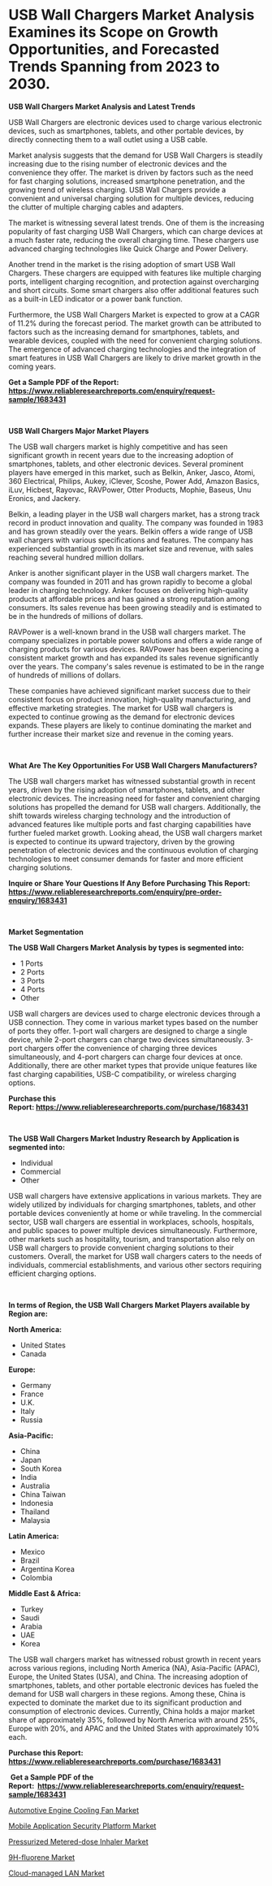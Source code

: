 <p><h1>USB Wall Chargers Market Analysis Examines its Scope on Growth Opportunities, and Forecasted Trends Spanning from 2023 to 2030.</h1></p><p><strong>USB Wall Chargers Market Analysis and Latest Trends</strong></p>
<p><p>USB Wall Chargers are electronic devices used to charge various electronic devices, such as smartphones, tablets, and other portable devices, by directly connecting them to a wall outlet using a USB cable.</p><p>Market analysis suggests that the demand for USB Wall Chargers is steadily increasing due to the rising number of electronic devices and the convenience they offer. The market is driven by factors such as the need for fast charging solutions, increased smartphone penetration, and the growing trend of wireless charging. USB Wall Chargers provide a convenient and universal charging solution for multiple devices, reducing the clutter of multiple charging cables and adapters.</p><p>The market is witnessing several latest trends. One of them is the increasing popularity of fast charging USB Wall Chargers, which can charge devices at a much faster rate, reducing the overall charging time. These chargers use advanced charging technologies like Quick Charge and Power Delivery.</p><p>Another trend in the market is the rising adoption of smart USB Wall Chargers. These chargers are equipped with features like multiple charging ports, intelligent charging recognition, and protection against overcharging and short circuits. Some smart chargers also offer additional features such as a built-in LED indicator or a power bank function.</p><p>Furthermore, the USB Wall Chargers Market is expected to grow at a CAGR of 11.2% during the forecast period. The market growth can be attributed to factors such as the increasing demand for smartphones, tablets, and wearable devices, coupled with the need for convenient charging solutions. The emergence of advanced charging technologies and the integration of smart features in USB Wall Chargers are likely to drive market growth in the coming years.</p></p>
<p><strong>Get a Sample PDF of the Report:&nbsp; <a href="https://www.reliableresearchreports.com/enquiry/request-sample/1683431">https://www.reliableresearchreports.com/enquiry/request-sample/1683431</a></strong></p>
<p>&nbsp;</p>
<p><strong>USB Wall Chargers Major Market Players</strong></p>
<p><p>The USB wall chargers market is highly competitive and has seen significant growth in recent years due to the increasing adoption of smartphones, tablets, and other electronic devices. Several prominent players have emerged in this market, such as Belkin, Anker, Jasco, Atomi, 360 Electrical, Philips, Aukey, iClever, Scoshe, Power Add, Amazon Basics, iLuv, Hicbest, Rayovac, RAVPower, Otter Products, Mophie, Baseus, Unu Eronics, and Jackery.</p><p>Belkin, a leading player in the USB wall chargers market, has a strong track record in product innovation and quality. The company was founded in 1983 and has grown steadily over the years. Belkin offers a wide range of USB wall chargers with various specifications and features. The company has experienced substantial growth in its market size and revenue, with sales reaching several hundred million dollars.</p><p>Anker is another significant player in the USB wall chargers market. The company was founded in 2011 and has grown rapidly to become a global leader in charging technology. Anker focuses on delivering high-quality products at affordable prices and has gained a strong reputation among consumers. Its sales revenue has been growing steadily and is estimated to be in the hundreds of millions of dollars.</p><p>RAVPower is a well-known brand in the USB wall chargers market. The company specializes in portable power solutions and offers a wide range of charging products for various devices. RAVPower has been experiencing a consistent market growth and has expanded its sales revenue significantly over the years. The company's sales revenue is estimated to be in the range of hundreds of millions of dollars.</p><p>These companies have achieved significant market success due to their consistent focus on product innovation, high-quality manufacturing, and effective marketing strategies. The market for USB wall chargers is expected to continue growing as the demand for electronic devices expands. These players are likely to continue dominating the market and further increase their market size and revenue in the coming years.</p></p>
<p>&nbsp;</p>
<p><strong>What Are The Key Opportunities For USB Wall Chargers Manufacturers?</strong></p>
<p><p>The USB wall chargers market has witnessed substantial growth in recent years, driven by the rising adoption of smartphones, tablets, and other electronic devices. The increasing need for faster and convenient charging solutions has propelled the demand for USB wall chargers. Additionally, the shift towards wireless charging technology and the introduction of advanced features like multiple ports and fast charging capabilities have further fueled market growth. Looking ahead, the USB wall chargers market is expected to continue its upward trajectory, driven by the growing penetration of electronic devices and the continuous evolution of charging technologies to meet consumer demands for faster and more efficient charging solutions.</p></p>
<p><strong>Inquire or Share Your Questions If Any Before Purchasing This Report: <a href="https://www.reliableresearchreports.com/enquiry/pre-order-enquiry/1683431">https://www.reliableresearchreports.com/enquiry/pre-order-enquiry/1683431</a></strong></p>
<p>&nbsp;</p>
<p><strong>Market Segmentation</strong></p>
<p><strong>The USB Wall Chargers Market Analysis by types is segmented into:</strong></p>
<p><ul><li>1 Ports</li><li>2 Ports</li><li>3 Ports</li><li>4 Ports</li><li>Other</li></ul></p>
<p><p>USB wall chargers are devices used to charge electronic devices through a USB connection. They come in various market types based on the number of ports they offer. 1-port wall chargers are designed to charge a single device, while 2-port chargers can charge two devices simultaneously. 3-port chargers offer the convenience of charging three devices simultaneously, and 4-port chargers can charge four devices at once. Additionally, there are other market types that provide unique features like fast charging capabilities, USB-C compatibility, or wireless charging options.</p></p>
<p><strong>Purchase this Report:&nbsp;<a href="https://www.reliableresearchreports.com/purchase/1683431">https://www.reliableresearchreports.com/purchase/1683431</a></strong></p>
<p>&nbsp;</p>
<p><strong>The USB Wall Chargers Market Industry Research by Application is segmented into:</strong></p>
<p><ul><li>Individual</li><li>Commercial</li><li>Other</li></ul></p>
<p><p>USB wall chargers have extensive applications in various markets. They are widely utilized by individuals for charging smartphones, tablets, and other portable devices conveniently at home or while traveling. In the commercial sector, USB wall chargers are essential in workplaces, schools, hospitals, and public spaces to power multiple devices simultaneously. Furthermore, other markets such as hospitality, tourism, and transportation also rely on USB wall chargers to provide convenient charging solutions to their customers. Overall, the market for USB wall chargers caters to the needs of individuals, commercial establishments, and various other sectors requiring efficient charging options.</p></p>
<p>&nbsp;</p>
<p><strong>In terms of Region, the USB Wall Chargers Market Players available by Region are:</strong></p>
<p>
    <p> <strong> North America: </strong>
        <ul>
            <li>United States</li>
            <li>Canada</li>
        </ul>
        </p> 
    <p> <strong> Europe: </strong>
        <ul>
            <li>Germany</li>
            <li>France</li>
            <li>U.K.</li>
            <li>Italy</li>
            <li>Russia</li>
        </ul>
        </p> 
    <p> <strong> Asia-Pacific: </strong>
        <ul>
            <li>China</li>
            <li>Japan</li>
            <li>South Korea</li>
            <li>India</li>
            <li>Australia</li>
            <li>China Taiwan</li>
            <li>Indonesia</li>
            <li>Thailand</li>
            <li>Malaysia</li>
        </ul>
        </p> 
    <p> <strong> Latin America: </strong>
        <ul>
            <li>Mexico</li>
            <li>Brazil</li>
            <li>Argentina Korea</li>
            <li>Colombia</li>
        </ul>
        </p> 
    <p> <strong> Middle East & Africa: </strong>
        <ul>
            <li>Turkey</li>
            <li>Saudi</li>
            <li>Arabia</li>
            <li>UAE</li>
            <li>Korea</li>
        </ul>
    </p>
    </p>
<p><p>The USB wall chargers market has witnessed robust growth in recent years across various regions, including North America (NA), Asia-Pacific (APAC), Europe, the United States (USA), and China. The increasing adoption of smartphones, tablets, and other portable electronic devices has fueled the demand for USB wall chargers in these regions. Among these, China is expected to dominate the market due to its significant production and consumption of electronic devices. Currently, China holds a major market share of approximately 35%, followed by North America with around 25%, Europe with 20%, and APAC and the United States with approximately 10% each.</p></p>
<p><strong>Purchase this Report: <a href="https://www.reliableresearchreports.com/purchase/1683431">https://www.reliableresearchreports.com/purchase/1683431</a></strong></p>
<p>&nbsp;<strong>Get a Sample PDF of the Report:&nbsp;&nbsp;<a href="https://www.reliableresearchreports.com/enquiry/request-sample/1683431">https://www.reliableresearchreports.com/enquiry/request-sample/1683431</a></strong></p>
<p><strong></strong></p>
<p><p><a href="https://www.linkedin.com/pulse/automotive-engine-cooling-fan-market-share-amp-new-trends/">Automotive Engine Cooling Fan Market</a></p><p><a href="https://medium.com/@damionrunte/mobile-application-security-platform-market-comprehensive-assessment-by-type-application-and-a3997d12e268">Mobile Application Security Platform Market</a></p><p><a href="https://github.com/AKSHATREPORTPRIME/Market-Research-Report-List-1/blob/main/pressurized-metered-dose-inhaler-market.md">Pressurized Metered-dose Inhaler Market</a></p><p><a href="https://www.linkedin.com/pulse/9h-fluorene-market-size-share-amp-trends-analysis-report/">9H-fluorene Market</a></p><p><a href="https://medium.com/@geoanderson1978/analyzing-cloud-managed-lan-market-global-industry-perspective-and-forecast-2023-to-2030-8d4b7f9c02cb">Cloud-managed LAN Market</a></p></p>